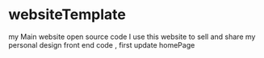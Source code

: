 # websiteTemplate
my Main website open source code 
I use this website to sell and share my personal design front end code , 
first update 
homePage 
